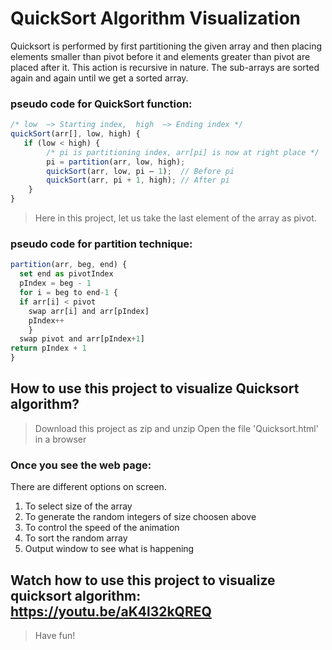 # QuickSort Algorithm Visualization 
Quicksort is performed by first partitioning the given array and then placing elements smaller than pivot before it and elements greater than pivot are placed after it. This action is recursive in nature. The sub-arrays are sorted again and again until we get a sorted array. 
### pseudo code for QuickSort function:
```JavaScript
/* low  –> Starting index,  high  –> Ending index */
quickSort(arr[], low, high) {
   if (low < high) {
        /* pi is partitioning index, arr[pi] is now at right place */
        pi = partition(arr, low, high);
        quickSort(arr, low, pi – 1);  // Before pi
        quickSort(arr, pi + 1, high); // After pi
    }
}
```
> Here in this project, let us take the last element of the array as pivot.

### pseudo code for partition technique:
```JavaScript
partition(arr, beg, end) {
  set end as pivotIndex
  pIndex = beg - 1
  for i = beg to end-1 {
  if arr[i] < pivot
    swap arr[i] and arr[pIndex]
    pIndex++
    }
  swap pivot and arr[pIndex+1]
return pIndex + 1
}
```

## How to use this project to visualize Quicksort algorithm?
> Download this project as zip and unzip
> Open the file 'Quicksort.html' in a browser

### Once you see the web page:
There are different options on screen. 
1. To select size of the array
2. To generate the random integers of size choosen above
3. To control the speed of the animation
4. To sort the random array
5. Output window to see what is happening

## Watch how to use this project to visualize quicksort algorithm: https://youtu.be/aK4l32kQREQ

> Have fun!


